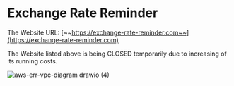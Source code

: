 # Exchange Rate Reminder

The Website URL: [~~https://exchange-rate-reminder.com~~](https://exchange-rate-reminder.com)

The Website listed above is being CLOSED temporarily due to increasing of its running costs.

![aws-err-vpc-diagram drawio (4)](https://user-images.githubusercontent.com/103486301/221421797-1a129a29-328c-42d6-b51a-5fb70208ff5d.png)

